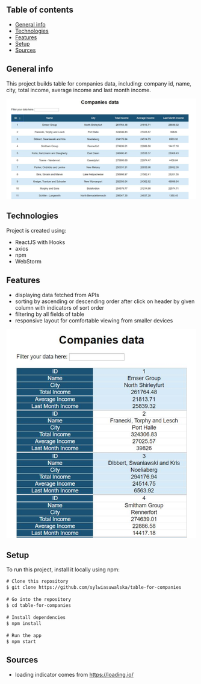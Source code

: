 ## Table of contents
* [General info](#general-info)
* [Technologies](#technologies)
* [Features](#features)
* [Setup](#setup)
* [Sources](#sources)

## General info
This project builds table for companies data, including: company id, name, city, total income, average income and last month income. 

![view_from_screen](./viewScreen.JPG)

## Technologies
Project is created using:
* ReactJS with Hooks
* axios
* npm
* WebStorm

## Features
* displaying data fetched from APIs
* sorting by ascending or descending order after click on header by given column with indicators of sort order
* filtering by all fields of table
* responsive layout for comfortable viewing from smaller devices
	
![view_from_screen](./viewMobile.JPG)
	
## Setup
To run this project, install it locally using npm:

```
# Clone this repository
$ git clone https://github.com/sylwiasuwalska/table-for-companies

# Go into the repository
$ cd table-for-companies

# Install dependencies
$ npm install

# Run the app
$ npm start
```

## Sources
* loading indicator comes from https://loading.io/